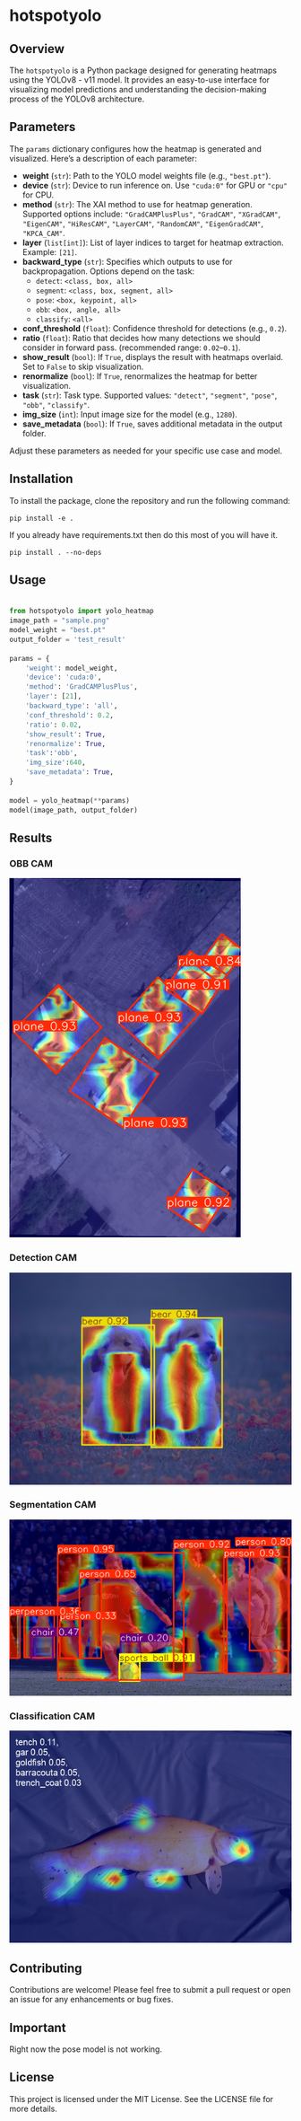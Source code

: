 # hotspotyolo

## Overview
The `hotspotyolo` is a Python package designed for generating heatmaps using the YOLOv8 - v11 model. It provides an easy-to-use interface for visualizing model predictions and understanding the decision-making process of the YOLOv8 architecture.

## Parameters

The `params` dictionary configures how the heatmap is generated and visualized. Here’s a description of each parameter:

- **weight** (`str`): Path to the YOLO model weights file (e.g., `"best.pt"`).
- **device** (`str`): Device to run inference on. Use `"cuda:0"` for GPU or `"cpu"` for CPU.
- **method** (`str`): The XAI method to use for heatmap generation. Supported options include: `"GradCAMPlusPlus"`, `"GradCAM"`, `"XGradCAM"`, `"EigenCAM"`, `"HiResCAM"`, `"LayerCAM"`, `"RandomCAM"`, `"EigenGradCAM"`, `"KPCA_CAM"`.
- **layer** (`list[int]`): List of layer indices to target for heatmap extraction. Example: `[21]`.
- **backward_type** (`str`): Specifies which outputs to use for backpropagation. Options depend on the task:
  - `detect`: `<class, box, all>`
  - `segment`: `<class, box, segment, all>`
  - `pose`: `<box, keypoint, all>`
  - `obb`: `<box, angle, all>`
  - `classify`: `<all>`
- **conf_threshold** (`float`): Confidence threshold for detections (e.g., `0.2`).
- **ratio** (`float`): Ratio that decides how many detections we should consider in forward pass. (recommended range: `0.02`–`0.1`).
- **show_result** (`bool`): If `True`, displays the result with heatmaps overlaid. Set to `False` to skip visualization.
- **renormalize** (`bool`): If `True`, renormalizes the heatmap for better visualization.
- **task** (`str`): Task type. Supported values: `"detect"`, `"segment"`, `"pose"`, `"obb"`, `"classify"`.
- **img_size** (`int`): Input image size for the model (e.g., `1280`).
- **save_metadata** (`bool`): If `True`, saves additional metadata in the output folder.

Adjust these parameters as needed for your specific use case and model.



## Installation
To install the package, clone the repository and run the following command:

```
pip install -e .
```

If you already have requirements.txt then do this most of you will have it. 

```
pip install . --no-deps
```

## Usage

```python

from hotspotyolo import yolo_heatmap
image_path = "sample.png"
model_weight = "best.pt"
output_folder = 'test_result'

params = {
    'weight': model_weight,
    'device': 'cuda:0',
    'method': 'GradCAMPlusPlus', 
    'layer': [21],
    'backward_type': 'all',
    'conf_threshold': 0.2, 
    'ratio': 0.02, 
    'show_result': True, 
    'renormalize': True, 
    'task':'obb', 
    'img_size':640, 
    'save_metadata': True, 
}

model = yolo_heatmap(**params)
model(image_path, output_folder)
```

## Results 

### OBB CAM
![OBB CAM Example](results/obb/result.png)

### Detection CAM
![Detection CAM Example](results/detect/result.png)

### Segmentation CAM
![Segmentation CAM Example](results/seg/result.png)

### Classification CAM
![Classification CAM Example](results/classify/result.png)


## Contributing
Contributions are welcome! Please feel free to submit a pull request or open an issue for any enhancements or bug fixes.

## Important
Right now the pose model is not working.

## License
This project is licensed under the MIT License. See the LICENSE file for more details.